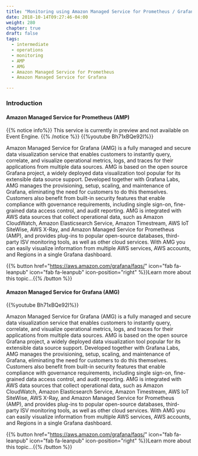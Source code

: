 ```yaml
---
title: "Monitoring using Amazon Managed Service for Prometheus / Grafana"
date: 2018-10-14T09:27:46-04:00
weight: 280
chapter: true
draft: false
tags:
  - intermediate
  - operations
  - monitoring
  - AMP
  - AMG
  - Amazon Managed Service for Prometheus
  - Amazon Managed Service for Grafana

---
```

### Introduction
#### Amazon Managed Service for Prometheus (AMP) 
{{% notice info%}}
This service is currently in preview and not available on Event Engine.
{{% /notice %}}
{{%youtube Bh71xBQe92I%}}

Amazon Managed Service for Grafana (AMG) is a fully managed and secure data visualization service that enables customers to instantly query, correlate, and visualize operational metrics, logs, and traces for their applications from multiple data sources. AMG is based on the open source Grafana project, a widely deployed data visualization tool popular for its extensible data source support. Developed together with Grafana Labs, AMG manages the provisioning, setup, scaling, and maintenance of Grafana, eliminating the need for customers to do this themselves. Customers also benefit from built-in security features that enable compliance with governance requirements, including single sign-on, fine-grained data access control, and audit reporting. AMG is integrated with AWS data sources that collect operational data, such as Amazon CloudWatch, Amazon Elasticsearch Service, Amazon Timestream, AWS IoT SiteWise, AWS X-Ray, and Amazon Managed Service for Prometheus (AMP), and provides plug-ins to popular open-source databases, third-party ISV monitoring tools, as well as other cloud services. With AMG you can easily visualize information from multiple AWS services, AWS accounts, and Regions in a single Grafana dashboard.

{{% button href="https://aws.amazon.com/grafana/faqs/" icon="fab fa-leanpub" icon="fab fa-leanpub" icon-position="right"  %}}Learn more about this topic...{{% /button %}}



#### Amazon Managed Service for Grafana (AMG)

{{%youtube Bh71xBQe92I%}}

Amazon Managed Service for Grafana (AMG) is a fully managed and secure data visualization service that enables customers to instantly query, correlate, and visualize operational metrics, logs, and traces for their applications from multiple data sources. AMG is based on the open source Grafana project, a widely deployed data visualization tool popular for its extensible data source support. Developed together with Grafana Labs, AMG manages the provisioning, setup, scaling, and maintenance of Grafana, eliminating the need for customers to do this themselves. Customers also benefit from built-in security features that enable compliance with governance requirements, including single sign-on, fine-grained data access control, and audit reporting. AMG is integrated with AWS data sources that collect operational data, such as Amazon CloudWatch, Amazon Elasticsearch Service, Amazon Timestream, AWS IoT SiteWise, AWS X-Ray, and Amazon Managed Service for Prometheus (AMP), and provides plug-ins to popular open-source databases, third-party ISV monitoring tools, as well as other cloud services. With AMG you can easily visualize information from multiple AWS services, AWS accounts, and Regions in a single Grafana dashboard.

{{% button href="https://aws.amazon.com/grafana/faqs/" icon="fab fa-leanpub" icon="fab fa-leanpub" icon-position="right"  %}}Learn more about this topic...{{% /button %}}